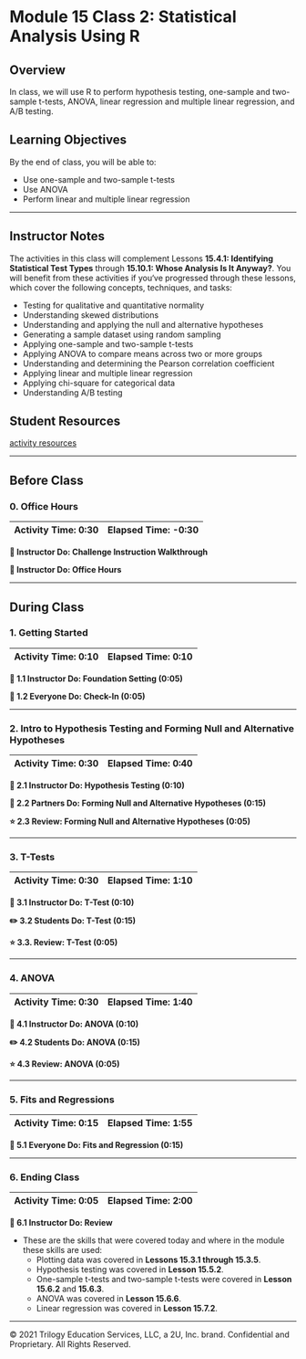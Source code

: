 # Module 15 Class 2: Statistical Analysis Using R

## Overview

In class, we will use R to perform hypothesis testing, one-sample and two-sample t-tests, ANOVA, linear regression and multiple linear regression, and A/B testing.

## Learning Objectives

By the end of class, you will be able to:

* Use one-sample and two-sample t-tests
* Use ANOVA
* Perform linear and multiple linear regression

- - -

## Instructor Notes

The activities in this class will complement Lessons **15.4.1: Identifying Statistical Test Types** through **15.10.1: Whose Analysis Is It Anyway?**. You will benefit from these activities if you‘ve progressed through these lessons, which cover the following concepts, techniques, and tasks:  

* Testing for qualitative and quantitative normality
* Understanding skewed distributions
* Understanding and applying the null and alternative hypotheses
* Generating a sample dataset using random sampling
* Applying one-sample and two-sample t-tests
* Applying ANOVA to compare means across two or more groups
* Understanding and determining the Pearson correlation coefficient
* Applying linear and multiple linear regression
* Applying chi-square for categorical data
* Understanding A/B testing

## Student Resources

[activity resources](https://2u-data-curriculum-team.s3.amazonaws.com/data-viz-online-lesson-plans/15-Lessons/15-2-Student_Resources.zip)

- - -

## Before Class

### 0. Office Hours

| Activity Time: 0:30       |  Elapsed Time:     -0:30  |
|---------------------------|---------------------------|

<strong>📣 Instructor Do: Challenge Instruction Walkthrough</strong>

<strong>📣  Instructor Do: Office Hours</strong>

- - -

## During Class

### 1. Getting Started

| Activity Time:       0:10 |  Elapsed Time:      0:10  |
|---------------------------|---------------------------|

<strong>📣 1.1 Instructor Do: Foundation Setting (0:05)</strong>

<strong>🎉 1.2 Everyone Do: Check-In (0:05)</strong>

- - -

### 2. Intro to Hypothesis Testing and Forming Null and Alternative Hypotheses

| Activity Time:       0:30 |  Elapsed Time:      0:40  |
|---------------------------|---------------------------|

<strong> 📣 2.1 Instructor Do: Hypothesis Testing (0:10)</strong>

<strong>👥 2.2 Partners Do: Forming Null and Alternative Hypotheses (0:15)</strong>

<strong>⭐ 2.3 Review: Forming Null and Alternative Hypotheses (0:05)</strong>

- - -

### 3. T-Tests

| Activity Time:       0:30 |  Elapsed Time:      1:10  |
|---------------------------|---------------------------|

<strong> 📣 3.1 Instructor Do: T-Test (0:10)</strong>

<strong> ✏️ 3.2 Students Do: T-Test (0:15)</strong>

<strong> ⭐  3.3. Review: T-Test (0:05)</strong>

- - -

### 4. ANOVA

| Activity Time:       0:30 |  Elapsed Time:      1:40  |
|---------------------------|---------------------------|

<strong> 📣 4.1 Instructor Do: ANOVA (0:10)</strong>

<strong> ✏️ 4.2 Students Do: ANOVA (0:15)</strong>

<strong> ⭐ 4.3 Review: ANOVA (0:05)</strong>

- - -

### 5. Fits and Regressions

| Activity Time:       0:15 |  Elapsed Time:      1:55  |
|---------------------------|---------------------------|

<strong>🎉  5.1 Everyone Do: Fits and Regression (0:15)</strong>

- - -

### 6. Ending Class

| Activity Time:       0:05 |  Elapsed Time:      2:00  |
|---------------------------|---------------------------|

<strong>📣  6.1 Instructor Do: Review </strong>

* These are the skills that were covered today and where in the module these skills are used:
  * Plotting data was covered in **Lessons 15.3.1 through 15.3.5**.
  * Hypothesis testing was covered in **Lesson 15.5.2**.
  * One-sample t-tests and two-sample t-tests were covered in **Lesson 15.6.2** and **15.6.3**.
  * ANOVA was covered in **Lesson 15.6.6**.
  * Linear regression was covered in **Lesson 15.7.2**.

- - -

© 2021 Trilogy Education Services, LLC, a 2U, Inc. brand.  Confidential and Proprietary.  All Rights Reserved.
